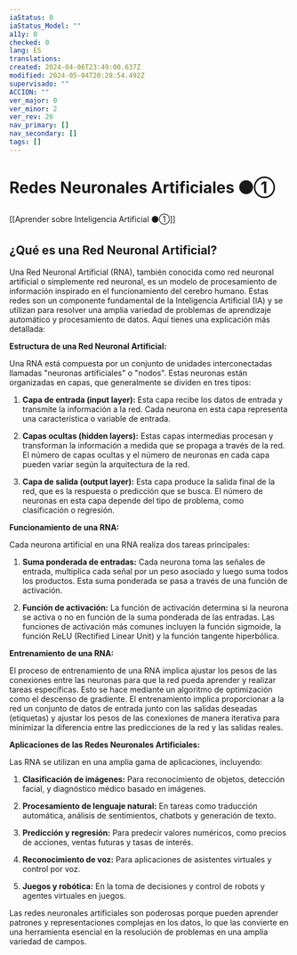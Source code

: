 ```yaml
---
iaStatus: 0
iaStatus_Model: ""
a11y: 0
checked: 0
lang: ES
translations: 
created: 2024-04-06T23:49:00.637Z
modified: 2024-05-04T20:28:54.492Z
supervisado: ""
ACCION: ""
ver_major: 0
ver_minor: 2
ver_rev: 26
nav_primary: []
nav_secondary: []
tags: []
---
```

# Redes Neuronales Artificiales ⚫①

[[Aprender sobre Inteligencia Artificial ⚫①]]

## ¿Qué es una Red Neuronal Artificial?

Una Red Neuronal Artificial (RNA), también conocida como red neuronal artificial o simplemente red neuronal, es un modelo de procesamiento de información inspirado en el funcionamiento del cerebro humano. Estas redes son un componente fundamental de la Inteligencia Artificial (IA) y se utilizan para resolver una amplia variedad de problemas de aprendizaje automático y procesamiento de datos. Aquí tienes una explicación más detallada:

**Estructura de una Red Neuronal Artificial:**

Una RNA está compuesta por un conjunto de unidades interconectadas llamadas "neuronas artificiales" o "nodos". Estas neuronas están organizadas en capas, que generalmente se dividen en tres tipos:

1. **Capa de entrada (input layer):** Esta capa recibe los datos de entrada y transmite la información a la red. Cada neurona en esta capa representa una característica o variable de entrada.
    
2. **Capas ocultas (hidden layers):** Estas capas intermedias procesan y transforman la información a medida que se propaga a través de la red. El número de capas ocultas y el número de neuronas en cada capa pueden variar según la arquitectura de la red.
    
3. **Capa de salida (output layer):** Esta capa produce la salida final de la red, que es la respuesta o predicción que se busca. El número de neuronas en esta capa depende del tipo de problema, como clasificación o regresión.
    

**Funcionamiento de una RNA:**

Cada neurona artificial en una RNA realiza dos tareas principales:

1. **Suma ponderada de entradas:** Cada neurona toma las señales de entrada, multiplica cada señal por un peso asociado y luego suma todos los productos. Esta suma ponderada se pasa a través de una función de activación.
    
2. **Función de activación:** La función de activación determina si la neurona se activa o no en función de la suma ponderada de las entradas. Las funciones de activación más comunes incluyen la función sigmoide, la función ReLU (Rectified Linear Unit) y la función tangente hiperbólica.
    

**Entrenamiento de una RNA:**

El proceso de entrenamiento de una RNA implica ajustar los pesos de las conexiones entre las neuronas para que la red pueda aprender y realizar tareas específicas. Esto se hace mediante un algoritmo de optimización como el descenso de gradiente. El entrenamiento implica proporcionar a la red un conjunto de datos de entrada junto con las salidas deseadas (etiquetas) y ajustar los pesos de las conexiones de manera iterativa para minimizar la diferencia entre las predicciones de la red y las salidas reales.

**Aplicaciones de las Redes Neuronales Artificiales:**

Las RNA se utilizan en una amplia gama de aplicaciones, incluyendo:

1. **Clasificación de imágenes:** Para reconocimiento de objetos, detección facial, y diagnóstico médico basado en imágenes.
    
2. **Procesamiento de lenguaje natural:** En tareas como traducción automática, análisis de sentimientos, chatbots y generación de texto.
    
3. **Predicción y regresión:** Para predecir valores numéricos, como precios de acciones, ventas futuras y tasas de interés.
    
4. **Reconocimiento de voz:** Para aplicaciones de asistentes virtuales y control por voz.
    
5. **Juegos y robótica:** En la toma de decisiones y control de robots y agentes virtuales en juegos.
    

Las redes neuronales artificiales son poderosas porque pueden aprender patrones y representaciones complejas en los datos, lo que las convierte en una herramienta esencial en la resolución de problemas en una amplia variedad de campos.